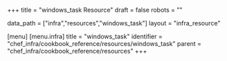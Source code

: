 +++
title = "windows_task Resource"
draft = false
robots = ""

data_path = ["infra","resources","windows_task"]
layout = "infra_resource"


[menu]
  [menu.infra]
    title = "windows_task"
    identifier = "chef_infra/cookbook_reference/resources/windows_task"
    parent = "chef_infra/cookbook_reference/resources"
+++

<!-- The contents of this page are automatically generated from the windows_task.yaml file in the data directory. -->
<!-- To suggest a change, edit the https://github.com/chef/chef/blob/master/lib/chef/resource/windows_task.rb file
      and submit a pull request to the https://github.com/chef/chef repository. -->
